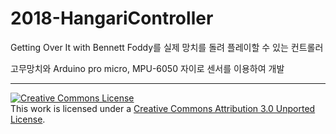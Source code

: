# 2018-HangariController

Getting Over It with Bennett Foddy를 실제 망치를 돌려 플레이할 수 있는 컨트롤러

고무망치와 Arduino pro micro, MPU-6050 자이로 센서를 이용하여 개발

---

<a rel="license" href="http://creativecommons.org/licenses/by/3.0/"><img alt="Creative Commons License" style="border-width:0" src="https://i.creativecommons.org/l/by/3.0/88x31.png" /></a><br />This work is licensed under a <a rel="license" href="http://creativecommons.org/licenses/by/3.0/">Creative Commons Attribution 3.0 Unported License</a>.